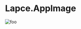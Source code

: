 # Lapce.AppImage

![foo](https://github.com/nx-appbuild-hub/Lapce.AppImage//actions/workflows/makefile.yml/badge.svg)
